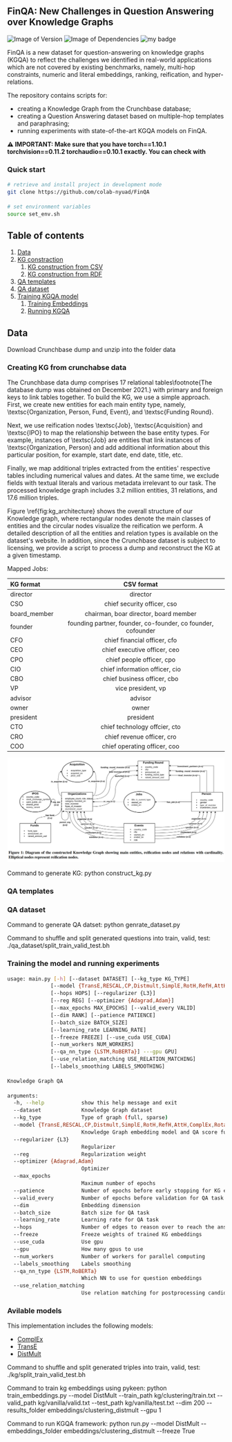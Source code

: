 ## FinQA: New Challenges in Question Answering over Knowledge Graphs

![Image of Version](https://img.shields.io/badge/version-v1.0-green)
![Image of Dependencies](https://img.shields.io/badge/dependencies-up%20to%20date-brightgreen)
![my badge](https://badgen.net/badge/uses/pykeen/red?icon=github)

FinQA is a new dataset for question-answering on knowledge graphs (KGQA) to reflect the challenges we identified in real-world applications which are not covered by existing benchmarks, namely, multi-hop constraints, numeric and literal embeddings, ranking, reification, and hyper-relations. 

The repository contains scripts for:
- creating a Knowledge Graph from the Crunchbase database;
- creating a Question Answering dataset based on multiple-hop templates and paraphrasing;
- running experiments with state-of-the-art KGQA models on FinQA. 

**⚠️ IMPORTANT: Make sure that you have torch==1.10.1 torchvision==0.11.2 torchaudio==0.10.1 exactly. You can check with**

### Quick start
```sh
# retrieve and install project in development mode
git clone https://github.com/colab-nyuad/FinQA

# set environment variables
source set_env.sh
```

## Table of contents
1. [Data](#data)
2. [KG constraction](#kg)
    1. [KG construction from CSV](#kg_csv)
    2. [KG construction from RDF](#kg_rdf)
3. [QA templates](#qa_templates)
4. [QA dataset](#qa_dataset)
5. [Training KGQA model](#kgqa_model)
    1. [Training Embeddings](#embeddings)
    2. [Running KGQA](#kgqa)

## Data <a name="data"></a>
Download Crunchbase dump and unzip into the folder data

### Creating KG from crunchabse data 

The Crunchbase data dump comprises 17 relational tables\footnote{The database dump was obtained on December 2021.} with primary and foreign keys to link tables together. To build the KG, we use a simple approach. First, we create new entities for each main entity type, namely, \textsc{Organization, Person, Fund, Event}, and \textsc{Funding Round}. 

Next, we use reification nodes \textsc{Job}, \textsc{Acquisition} and \textsc{IPO} to map the relationship between the base entity types. For example, instances of \textsc{Job} are entities that link instances of \textsc{Organization, Person} and add additional information about this particular position, for example, start date, end date, title, etc. 

Finally, we map additional triples extracted from the entities' respective tables including numerical values and dates. At the same time, we exclude fields with textual literals and various metadata irrelevant to our task. The processed knowledge graph includes 3.2 million entities, 31 relations, and 17.6 million triples. 

Figure \ref{fig:kg_architecture} shows the overall structure of our Knowledge graph, where rectangular nodes denote the main classes of entities and the circular nodes visualize the reification we perform. A detailed description of all the entities and relation types is available on the dataset's website. In addition, since the Crunchbase dataset is subject to licensing, we provide a script to process a dump and reconstruct the KG at a given timestamp.


Mapped Jobs:

| KG format   | CSV format  |
| :---        |    :----:   |
|director     |director    |
|CSO          |chief security officer, cso|
|board_member |chairman, boar director, board member|
|founder      |founding partner, founder, co-founder, co founder, cofounder|
|CFO          |chief financial officer, cfo|
|CEO          |chief executive officer, ceo| 
|CPO          |chief people officer, cpo|
|CIO          |chief information officer, cio|
|CBO          |chief business officer, cbo|
|VP           |vice president, vp| 
|advisor      |advisor|
|owner        |owner|
|president    |president|
|CTO          |chief technology offcier, cto|
|CRO          |chief revenue officer, cro| 
|COO          |chief operating officer, coo|

![](kg.jpg "KG architecture")

Command to generate KG: python construct_kg.py

### QA templates 

### QA dataset


Command to generate QA datset: python genrate_dataset.py

Command to shuffle and split generated questions into train, valid, test: ./qa_dataset/split_train_valid_test.bh

### Training the model and running experiments

```sh
usage: main.py [-h] [--dataset DATASET] [--kg_type KG_TYPE]
              [--model {TransE,RESCAL,CP,Distmult,SimplE,RotH,RefH,AttH,ComplEx,RotatE}]
              [--hops HOPS] [--regularizer {L3}] 
              [--reg REG] [--optimizer {Adagrad,Adam}]
              [--max_epochs MAX_EPOCHS] [--valid_every VALID]
              [--dim RANK] [--patience PATIENCE]
              [--batch_size BATCH_SIZE]
              [--learning_rate LEARNING_RATE]
              [--freeze FREEZE] [--use_cuda USE_CUDA]
              [--num_workers NUM_WORKERS]
              [--qa_nn_type {LSTM,RoBERTa}] ---gpu GPU]
              [--use_relation_matching USE_RELATION_MATCHING]
              [--labels_smoothing LABELS_SMOOTHING]
 
Knowledge Graph QA

arguments:
  -h, --help            show this help message and exit
  --dataset             Knowledge Graph dataset
  --kg_type             Type of graph (full, sparse)
  --model {TransE,RESCAL,CP,Distmult,SimplE,RotH,RefH,AttH,ComplEx,RotatE}
                        Knowledge Graph embedding model and QA score function
  --regularizer {L3}
                        Regularizer
  --reg                 Regularization weight
  --optimizer {Adagrad,Adam}
                        Optimizer
  --max_epochs
                        Maximum number of epochs
  --patience            Number of epochs before early stopping for KG embeddings
  --valid_every         Number of epochs before validation for QA task
  --dim                 Embedding dimension
  --batch_size          Batch size for QA task 
  --learning_rate       Learning rate for QA task
  --hops                Number of edges to reason over to reach the answer 
  --freeze              Freeze weights of trained KG embeddings
  --use_cuda            Use gpu
  --gpu                 How many gpus to use
  --num_workers         Number of workers for parallel computing 
  --labels_smoothing    Labels smoothing
  --qa_nn_type {LSTM,RoBERTa}
                        Which NN to use for question embeddings
  --use_relation_matching 
                        Use relation matching for postprocessing candidates in QA task
```

### Avilable models
This implementation includes the following models:
- [ComplEx](http://proceedings.mlr.press/v48/trouillon16.pdf)
- [TransE](https://papers.nips.cc/paper/2013/file/1cecc7a77928ca8133fa24680a88d2f9-Paper.pdf)
- [DistMult](https://www.microsoft.com/en-us/research/wp-content/uploads/2016/02/ICLR2015_updated.pdf)


Command to shuffle and split generated triples into train, valid, test: ./kg/split_train_valid_test.bh

Command to train kg embeddings using pykeen:
python train_embeddings.py --model DistMult --train_path kg/clustering/train.txt --valid_path kg/vanilla/valid.txt --test_path kg/vanilla/test.txt --dim 200 --results_folder embeddings/clustering_distmult --gpu 1

Command to run KGQA framework: 
python run.py --model DistMult --embeddings_folder embeddings/clustering_distmult --freeze True

